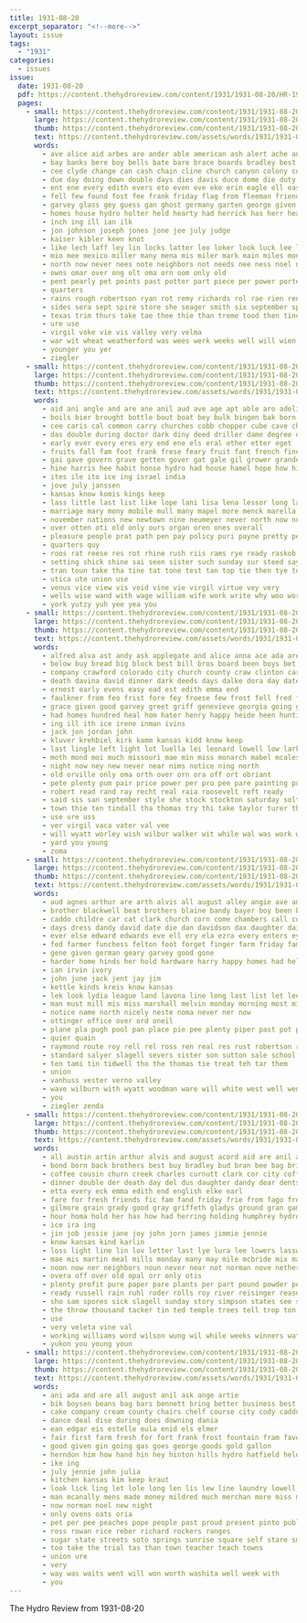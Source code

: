 ```yaml
---
title: 1931-08-20
excerpt_separator: "<!--more-->"
layout: issue
tags:
  - "1931"
categories:
  - issues
issue:
  date: 1931-08-20
  pdf: https://content.thehydroreview.com/content/1931/1931-08-20/HR-1931-08-20.pdf
  pages:
    - small: https://content.thehydroreview.com/content/1931/1931-08-20/small/HR-1931-08-20-01.jpg
      large: https://content.thehydroreview.com/content/1931/1931-08-20/large/HR-1931-08-20-01.jpg
      thumb: https://content.thehydroreview.com/content/1931/1931-08-20/thumbnails/HR-1931-08-20-01.jpg
      text: https://content.thehydroreview.com/assets/words/1931/1931-08-20/HR-1931-08-20-01.txt
      words:
        - ave alice aid arbes are ander able american ash alert ache anil all ade anda and aug
        - bay banks bere boy bells bate bare brace boards bradley best been bees ber but bessie beulah burgman ball bales body birt boschert back bent batt brothers band bot bux board begin bale baptist bandy
        - cee clyde change can cash chain cline church canyon colony count cooler cotton corp comp corn certain care city churches cald come coo colorado che calle cantrell collier
        - due day doing down double days dies davis duce dome die duty dim derby during davidson daily
        - ent ene every edith evers eto even eve eke erin eagle ell east english
        - fell few found fost fee frank friday flag from fleeman friends fine foe fair france frances fark frida frost full first fall fait fear fred for farm
        - garvey glass gey guess gan ghost germany garten george given grandy gertrude going glad grade german good geary gloyd
        - homes house hydro holter held hearty had herrick has herr heard hae hinton hari heger hor hes hard harold horse hom hage holl huge hatfield heidebrecht home hollywood her high hast hone him hee
        - inch ing ill ian ilk
        - jon johnson joseph jones jone jee july judge
        - kaiser kibler keen knot
        - like lech laff ley lin locks latter leo loker look luck lee lang lane leslie left ling long little large later lam light last land low lente lise
        - mio mee mexico miller many mena mis miler mark main miles monday market made mary mere monan mound med most mail miss mer
        - north now never nees note neighbors not needs nee ness noel nina
        - owns omar over ong olt oma orn oom only old
        - pent pearly pet points past potter part piece per power porter park perea palace people pall pry potters plas painting porch place pueblo point poth pope peet pro pratt pretty pace pal pleasant plan pounds
        - quarters
        - rains rough robertson ryan rot remy richards rol rae rien renke rest reid rice richard rom ruhl rowin ried rocks
        - sides sera sept spire store she seager smith six september spanish surplus sales summer stones stap silver said stom saul sus standing susie start sutton style saturday see sat sans stocks sine standard saw stone state sunday stock siew sever sed side ster south soke short soi son seen
        - texas trim thurs take tae thee thie than treme tood then tine teh tue town tor the thet ten tart trip tes test them tie tat
        - ure use
        - virgil voke vie vis valley very velma
        - war wit wheat weatherford was wees werk weeks well will wien wice went world weather work wil white while west walk wilhelm wat wilma waters watson wells with way weasel week william
        - younger you yer
        - ziegler
    - small: https://content.thehydroreview.com/content/1931/1931-08-20/small/HR-1931-08-20-02.jpg
      large: https://content.thehydroreview.com/content/1931/1931-08-20/large/HR-1931-08-20-02.jpg
      thumb: https://content.thehydroreview.com/content/1931/1931-08-20/thumbnails/HR-1931-08-20-02.jpg
      text: https://content.thehydroreview.com/assets/words/1931/1931-08-20/HR-1931-08-20-02.txt
      words:
        - aid ani angle and are ane anil aud ave age apt able aro adeline ask ater anti aude america acre aye all aya amend agen arenberg angel aun agus alt american
        - boils bier brought bottle bout boat bey bulk bingen bak born blow but back bertha bills bal bas best big bis bet bull basel beans been better bureau bos below baptist bors business bottles boy bradley
        - cee caris cal common carry churches cobb chopper cube cave chamber contractor cant cay city county clause christian care claflin castle certain cue cold col cach can con cotton car congress coffee credit cater call church card christ casino cop cellar crystal coban
        - das double during doctor dark diny deed driller dame degree does day dina death doto daughters duty down drill done dock days
        - early ever every eres ery end ene els eral ether etter eget
        - fruits fall fam foot frank frese feary fruit fant french fine fade fresh famous from fame fae farm farmer fort furnish fight fails foo fannin for frock
        - gai gave govern grave getten gover gat gale gil grower grande guide gas gov good ground georgia guess general german gan governor glenda ger germany
        - hine harris hee habit honse hydro had house hamel hope how him high hand her hie hills har hey hafer hamper hanes hour heger hoppers heal has hast
        - ites ile ito ice ing israel india
        - jove july janssen
        - kansas know komis kings keep
        - lass little last list like lope lani lisa lena lessor long law left longer lor living land large lust leo love lay lat labor lately lee lon lal life look learn
        - marriage mary mony mobile mull many mapel more menck marella male must morgan milo may mos meats madison made monday mil miles murray martha mona men mur merit mara milk man marian might mis mor mite memory moun mol magic
        - november nations new newtown nine neumeyer never north now nugent nation ned not nace note night
        - over otten oti old only ours organ oren ones overall
        - pleasure people prat path pen pay policy puri payne pretty pears president pac paris parle picker plain powder per poor par petersburg poo prom pure price palace pan profit pork pare
        - quarters quy
        - roos rat reese res rot rhine rush riis rams rye ready raskob rest renate real rope rome room roosevelt
        - setting shick shine sai seen sister such sunday sur steed say samp seems saturday sense sick states small sack star seeker she sek slough surplus sadie shou seed saw save sweet staton style state ser silence soon ship sad simi school stones sho strong sale session sea shade sader set silks seven south shore slane special sas sein sak see start sip study seri service standard stange sell
        - tran toun take tha tine tat tone test tan top tie then tye toe tut thralls taylor tea than tall tae toward too ten thie trip toto thames tout tova times tour tho the tor tin town thay teh trees tush tal thou tame thy tag ting tio tia tas tous trom tow tee trey tain
        - utica ute union use
        - venus vice view vis void vine vie virgil virtue vey very
        - wells wise wand with wage william wife work write why woo working white wie wil wonder wee water wreath winter woods wish willing waste war world wit was want wages will west wile wase way went week
        - york yutzy yuh yee yea you
    - small: https://content.thehydroreview.com/content/1931/1931-08-20/small/HR-1931-08-20-03.jpg
      large: https://content.thehydroreview.com/content/1931/1931-08-20/large/HR-1931-08-20-03.jpg
      thumb: https://content.thehydroreview.com/content/1931/1931-08-20/thumbnails/HR-1931-08-20-03.jpg
      text: https://content.thehydroreview.com/assets/words/1931/1931-08-20/HR-1931-08-20-03.txt
      words:
        - alfred alva ast andy ask applegate and alice anna ace ada are ane august all
        - below buy bread big block best bill bros board been boys bet but blue beckham born briant business browne
        - company crawford colorado city church county craw clinton carnegie cos chester caddo cantrell can cook cad court carnes chard childre cordell call col carl came cool casey clear cobb chance crail
        - death davina david dinner dark deeds days dalke dora day date dick
        - ernest early evens easy ead est edith emma end
        - faulkner from feo frist fore fey froese few frost fell fred fan fall first for flowers fast fame fay friday full fer fort fancy
        - grace given good garvey greet griff genevieve georgia going grain goo guest gen george gray geary gertrude grime griffin
        - had homes hundred heal hom hater henry happy heide heen hunting home helen hae hutchinson hute haw hose hafer homer hinton hydro her has
        - ing ill ith ice irene inman ivins
        - jack jon jordan john
        - kluver krehbiel kirk kamm kansas kidd know keep
        - last lingle left light lot luella lei leonard lowell low lark lloyd life lat look lake leo
        - moth mond moi much missouri mae min miss monarch mabel mcalester myrtle money mens most many made madge moh mise moses mak mound more
        - night now ney new never near nims notice ning north
        - old orville only oma orth over orn ora off ort obriant
        - pete plenty pum pair price power per pro pee pare painting pure pay pau pad
        - robert read rand ray recht real raia roosevelt reft ready
        - said sis san september style she stock stockton saturday solt soles school sun sund shirts souther speedy sat say save standard sparks sinclair sum sale stange sport service sister sunday steeley swell son springs see smith
        - town thie ten tindall tha thomas try thi take taylor turer the them thoms than too tra timer
        - use ure uss
        - ver virgil vaca vater val vee
        - will wyatt worley wish wilbur walker wit while wal was work week wind williams with ways walter
        - yard you young
        - zoma
    - small: https://content.thehydroreview.com/content/1931/1931-08-20/small/HR-1931-08-20-04.jpg
      large: https://content.thehydroreview.com/content/1931/1931-08-20/large/HR-1931-08-20-04.jpg
      thumb: https://content.thehydroreview.com/content/1931/1931-08-20/thumbnails/HR-1931-08-20-04.jpg
      text: https://content.thehydroreview.com/assets/words/1931/1931-08-20/HR-1931-08-20-04.txt
      words:
        - aud agnes arthur are arth alvis all august alley angie ave and ang
        - brother blackwell beat brothers blaine bandy bayer boy been bells ben bora bese best beck bank bana barnes boschert blum bryan baby but bright business bride born bradley
        - caddo childre car cat clark church corn come chambers call coffee case clinton comes courts chris cooley cand charles can caster city cry crawford cold
        - days dress dandy david date die dan davidson dax daughter daily day dinner dungan due demott
        - ever else edward edwards eve ell ery ela ezra every enters eyster end
        - fed farmer funchess felton foot forget finger farm friday fam ford french fryc forman farms fry few fine fred from friend for fria frans fails first frank
        - gene given german geary garvey good gone
        - harder home hinds her hold hardware harry happy homes had held heart howard hinton har half henry hag hammer holter hydro
        - ian irvin ivory
        - john june jack jent jay jim
        - kettle kinds kreis know kansas
        - lek look lydia league land lavona line long last list let lee law live
        - man must mill mis miss marshall melvin monday morning most missouri mir made means might mildred mathis milk million marguerite
        - notice name north nicely neste noma never ner now
        - ottinger office over ord oneil
        - plane pla pugh pool pan place pie pee plenty piper past pot proud phoenix press pitzer present pel
        - quier quain
        - raymond route roy rell rel ross ren real res rust robertson remark rom
        - standard salyer slagell severs sister son sutton sale school sales sick sweet sine swartzendruber style see service spain sorrows starts sac sells safe stephenson sebo sunday stocker scarth suit smith saturday super she store
        - ten tami tin tidwell tho the thomas tie treat teh tar them
        - union
        - vanhuss vester verno valley
        - wave wilburn with wyatt woodman ware will white west well went wash wil winter weatherford wells walter work wedding was worth wear water week word want
        - you
        - ziegler zenda
    - small: https://content.thehydroreview.com/content/1931/1931-08-20/small/HR-1931-08-20-05.jpg
      large: https://content.thehydroreview.com/content/1931/1931-08-20/large/HR-1931-08-20-05.jpg
      thumb: https://content.thehydroreview.com/content/1931/1931-08-20/thumbnails/HR-1931-08-20-05.jpg
      text: https://content.thehydroreview.com/assets/words/1931/1931-08-20/HR-1931-08-20-05.txt
      words:
        - all austin artin arthur alvis and august acord aid are anil addington ator ake ask ard arline ast arent age alley alice
        - bond born back brothers best buy bradley bud bran bee bag bring bridgeport bet buhl bethel better ber been ballew bur baby bristow blakley bride bulk bolles brother boys ball balls
        - coffee cousin churn creek charles curnutt clark cor city coff claw card copper cope can course come crystal chester center church cecil call coleman copes crosswhite child cheap carl con cream car craig cable
        - dinner double der death day del dus daughter dandy dear dents drum days during doss daughters drop drill die deer dat dust dewey
        - etta every eck emma edith end english elke earl
        - fare for fresh friends fic fam fand friday frie from fago free few folks
        - gilmore grain grady good gray griffeth gladys ground gran games going guest geary gas
        - hour homa hold her has how had herring holding humphrey hydro house held hennessey harris humphreys hew houghton home hill hosey hard huron hoger hen
        - ice ira ing
        - jin job jessie jane joy john jorn james jimmie jennie
        - know kansas kind karlin
        - loss light line lin lov letter last lye lura lee lowers lasswell little leathers long losing left like look
        - mae mis martin meal mills monday many may mile mcbride mix market much meck marietta most myrtle mary mons marriage miss mel mine miller more method
        - noon now ner neighbors noun never near not norman nove netherton nees nell night
        - overa off over old opal orr only otis
        - plenty profit pure paper pare plants per part pound powder people park priday present pleasant past pounds parks pullen payne port
        - ready russell rain ruhl roder rolls roy river reisinger reason room rye
        - sho sam spores sick slagell sunday story simpson states see side smith seed stuff sunda strong sutton sweet still service sickles sheets smile san shen short saturday son state seu salt simmons soon spell shane she soun sell september sodders sister southard sae
        - the throw thousand tacker tin ted temple trees tell trop ton texas thomas them telling than treat try thomason
        - use
        - very veleta vine val
        - working williams word wilson wung wil while weeks winners water wit went was will wheat wilber wish west white with way want week waters
        - yukon you young youn
    - small: https://content.thehydroreview.com/content/1931/1931-08-20/small/HR-1931-08-20-06.jpg
      large: https://content.thehydroreview.com/content/1931/1931-08-20/large/HR-1931-08-20-06.jpg
      thumb: https://content.thehydroreview.com/content/1931/1931-08-20/thumbnails/HR-1931-08-20-06.jpg
      text: https://content.thehydroreview.com/assets/words/1931/1931-08-20/HR-1931-08-20-06.txt
      words:
        - ani ada and are all august anil ask ange artie
        - bik boysen beans bag bars bennett bring better business best bonny bar buy boys bryant bassler but birth back beach brad boy blend ber
        - cake company cream county chairs chelf course city cody caddo come col call cains carl candy can
        - dance deal dise during does downing dania
        - ean edgar eis estelle eula enid els elmer
        - fair first farm fresh for fort frank frost fountain fram favorite fields floyd field friend from feen
        - good given gin going gas goes george goods gold gallon
        - herndon him how hand hin hey hinton hills hydro hatfield held health home her hee henry
        - ike ing
        - july jennie john julia
        - kitchen kansas kim keep kraut
        - look lick ling let lole long len lis lew line laundry lowell
        - man mcanally mens made money mildred much merchan more miss many motto miller members mention
        - now norman noel new night
        - only ovens oats oria
        - pet per pee peaches pope people past proud present pinto public place powder
        - ross rowan rice reber richard rockers ranges
        - sugar state streets soto springs sunrise square self stare smith service states she second soap strom sister stoves saturday say save store show soda see sous smoke stepp
        - too take the trial tas than town teacher teach towns
        - union ure
        - very
        - way was waits went will won worth washita well week with
        - you
---
```


The Hydro Review from 1931-08-20

<!--more-->

